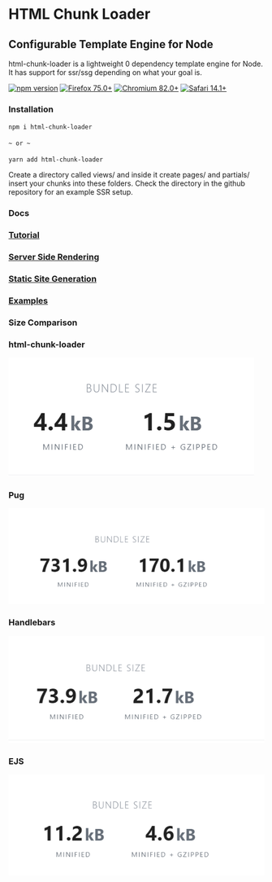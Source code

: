 # HTML Chunk Loader
## Configurable Template Engine for Node

html-chunk-loader is a lightweight 0 dependency template engine for Node. It has support for ssr/ssg depending on what your goal is.

[![npm version](https://img.shields.io/npm/v/react.svg?style=flat)](https://www.npmjs.com/package/html-chunk-loader)
[![Firefox 75.0+](https://img.shields.io/badge/Firefox-75.0+-brightgreen?logo=firefox%20browser&logoColor=white)](https://www.mozilla.org/en-US/exp/firefox/new/)
[![Chromium 82.0+](https://img.shields.io/badge/Chromium-82.0+-brightgreen?logo=google%20chrome&logoColor=white)](https://www.chromium.org/)
[![Safari 14.1+](https://img.shields.io/badge/Safari-14.1+-brightgreen?logo=safari&logoColor=white)](https://www.apple.com/safari/)


### Installation

    npm i html-chunk-loader

    ~ or ~

    yarn add html-chunk-loader

Create a directory called views/ and inside it create pages/ and partials/ insert your chunks into these folders. Check the  directory in the github repository for an example SSR setup.

### Docs

### [Tutorial](https://github.com/abschill/html-chunk-loader/blob/master/docs/simple_static.md)
### [Server Side Rendering](https://github.com/abschill/html-chunk-loader/blob/master/docs/render_lists.md)
### [Static Site Generation](https://github.com/abschill/html-chunk-loader/blob/master/docs/cli.md)
### [Examples](https://github.com/abschill/html-chunk-loader/tree/master/examples)
### Size Comparison

### html-chunk-loader

![html-chunk-loader](https://github.com/abschill/html-chunk-loader/blob/master/docs/img/hcl.PNG?raw=true)

### Pug

![Pug](https://github.com/abschill/html-chunk-loader/blob/master/docs/img/pug.PNG?raw=true)

### Handlebars

![Handlebars](https://github.com/abschill/html-chunk-loader/blob/master/docs/img/hbs.PNG?raw=true) 

### EJS
![EJS](https://github.com/abschill/html-chunk-loader/blob/master/docs/img/ejs.PNG?raw=true)

